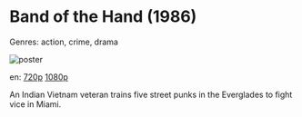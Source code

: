 # Band of the Hand (1986)

Genres: action, crime, drama

![poster](http://image.tmdb.org/t/p/w500/Z2ckKHc67zszpgXsZwTAc4SQDH.jpg)

en:
  [720p](magnet:?xt=urn:btih:2A1359A4F17A45B6A7A0E4A8F249CA98B7F4A7B3&tr=udp://glotorrents.pw:6969/announce&tr=udp://tracker.opentrackr.org:1337/announce&tr=udp://torrent.gresille.org:80/announce&tr=udp://tracker.openbittorrent.com:80&tr=udp://tracker.coppersurfer.tk:6969&tr=udp://tracker.leechers-paradise.org:6969&tr=udp://p4p.arenabg.ch:1337&tr=udp://tracker.internetwarriors.net:1337)
  [1080p](magnet:?xt=urn:btih:5F920820FD82C6C5C8B4F389B3B4F70266A2D2EC&tr=udp://glotorrents.pw:6969/announce&tr=udp://tracker.opentrackr.org:1337/announce&tr=udp://torrent.gresille.org:80/announce&tr=udp://tracker.openbittorrent.com:80&tr=udp://tracker.coppersurfer.tk:6969&tr=udp://tracker.leechers-paradise.org:6969&tr=udp://p4p.arenabg.ch:1337&tr=udp://tracker.internetwarriors.net:1337)
  


An Indian Vietnam veteran trains five street punks in the Everglades to fight vice in Miami.